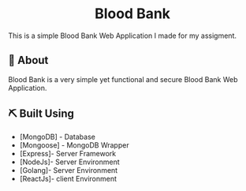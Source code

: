 <div align="center">

  <h1>Blood Bank</h1>
</div>



This is a simple Blood Bank Web Application I made for my assigment. 
## 🧐 About

Blood Bank is a very simple yet functional and secure Blood Bank Web Application.



## ⛏️ Built Using

- [MongoDB] - Database
- [Mongoose] - MongoDB Wrapper
- [Express]- Server Framework
- [NodeJs]- Server Environment
- [Golang]- Server Environment
- [ReactJs]- client Environment


